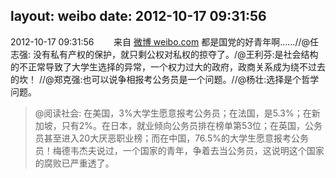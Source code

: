 layout: weibo
date: 2012-10-17 09:31:56
---
2012-10-17 09:31:56  &nbsp;&nbsp;&nbsp;&nbsp;&nbsp;&nbsp; 来自 <a href="http://weibo.com/" rel="nofollow">微博 weibo.com</a>
都是国党的好青年啊……//@任志强: 没有私有产权的保护，就只剩公权对私权的掠夺了。/@王利芬:是社会结构的不正常导致了大学生选择的异常，一个权力过大的政府，政商关系成为绕不过去的坎！ //@郑克强:也可以说争相报考公务员是一个问题。//@杨壮:选择是个哲学问题。
>  @阅读社会: 在美国，3%大学生愿意报考公务员；在法国，是5.3%；在新加坡，只有2%。在日本，就业倾向公务员排在榜单第53位；在英国，公务员甚至进入20大厌恶职业榜；而在中国，76.5%的大学生愿意报考公务员！梅德韦杰夫说过，一个国家的青年，争着去当公务员，这说明这个国家的腐败已严重透了。 ​​​
